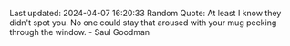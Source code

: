 Last updated: 2024-04-07 16:20:33
Random Quote: At least I know they didn't spot you. No one could stay that aroused with your mug peeking through the window. - Saul Goodman